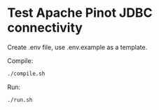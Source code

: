 # Test Apache Pinot JDBC connectivity

Create .env file, use .env.example as a template.

Compile:
```bash
./compile.sh
```

Run:
```bash
./run.sh
```
